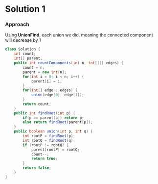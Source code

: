 # Solution 1

### Approach

Using **UnionFind**, each union we did, meaning the connected component will decrease by 1

```java
class Solution {
    int count;
    int[] parent;
    public int countComponents(int n, int[][] edges) {
        count = n;
        parent = new int[n];
        for(int i = 0; i < n; i++) {
            parent[i] = i;
        }
        for(int[] edge : edges) {
            union(edge[0], edge[1]);
        }
        return count;
    }
    public int findRoot(int p) {
        if(p == parent[p]) return p;
        else return findRoot(parent[p]);
    }
    public boolean union(int p, int q) {
        int rootP = findRoot(p);
        int rootQ = findRoot(q);
        if (rootP != rootQ) {
            parent[rootP] = rootQ;
            count--;
            return true;
        }
        return false;
    }
}
```
